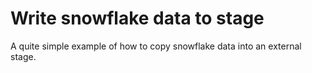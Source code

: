 # Write snowflake data to stage

A quite simple example of how to copy snowflake data into an external stage.

